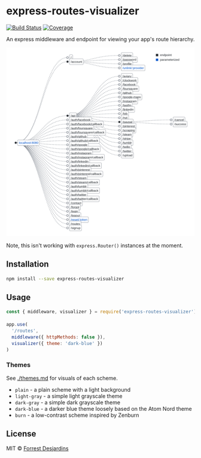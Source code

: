 # express-routes-visualizer

[![Build Status][travis-image]][travis-url]
[![Coverage][coveralls-image]][coveralls-url]

An express middleware and endpoint for viewing your app's route hierarchy.

![Hackathon Starter Example][main-image]

Note, this isn't working with `express.Router()` instances at the moment.

## Installation

```sh
npm install --save express-routes-visualizer
```

## Usage

```js
const { middleware, visualizer } = require('express-routes-visualizer')

app.use(
  '/routes',
  middleware({ httpMethods: false }),
  visualizer({ theme: 'dark-blue' })
)
```

### Themes

See [./themes.md](./themes.md) for visuals of each scheme.

- `plain` - a plain scheme with a light background
- `light-gray` - a simple light grayscale theme
- `dark-gray` - a simple dark grayscale theme
- `dark-blue` - a darker blue theme loosely based on the Atom Nord theme
- `burn` - a low-contrast scheme inspired by Zenburn

## License

MIT © [Forrest Desjardins](https://github.com/fdesjardins)

[main-image]: .github/main.png
[travis-url]: https://travis-ci.org/fdesjardins/express-routes-visualizer
[travis-image]: https://img.shields.io/travis/fdesjardins/express-routes-visualizer.svg?style=flat
[coveralls-url]: https://coveralls.io/r/fdesjardins/express-routes-visualizer
[coveralls-image]: https://img.shields.io/coveralls/fdesjardins/express-routes-visualizer.svg?style=flat
